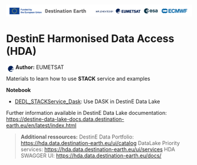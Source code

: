 <img src="../img/DestinE-banner.jpg"
     alt="Destination Earth banner"
/>

# DestinE Harmonised Data Access (HDA)

<img style="float:left; width:5%" src="../img/EUMETSAT-icon.png"/> **Author:** EUMETSAT 
<br>

Materials to learn how to use **STACK** service and examples 

**Notebook**
- [DEDL_STACKService_Dask](https://github.com/destination-earth/DestinE-DataLake-Lab/blob/main/STACK/DEDL_StackService_Dask.ipynb): Use DASK in DestinE Data Lake

Further information available in DestinE Data Lake documentation: https://destine-data-lake-docs.data.destination-earth.eu/en/latest/index.html


>**Additional ressources:**
>DestinE Data Portfolio: https://hda.data.destination-earth.eu/ui/catalog
>DataLake Priority services: https://hda.data.destination-earth.eu/ui/services 
>HDA SWAGGER UI: https://hda.data.destination-earth.eu/docs/